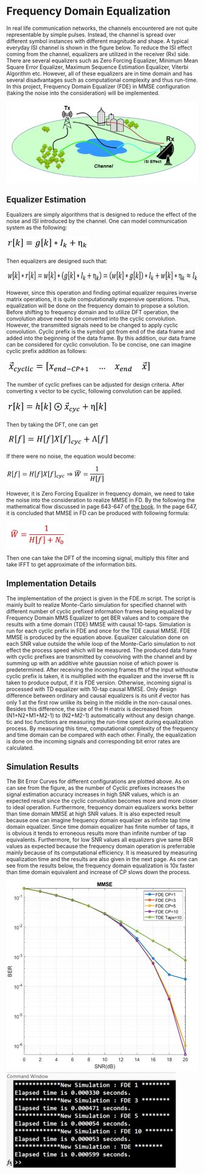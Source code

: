 # Frequency Domain Equalization

In real life communication networks, the channels encountered are not quite representable by simple pulses. Instead, the channel is spread over different symbol instances with different magnitude and shape. A typical everyday ISI channel is shown in the figure below. To reduce the ISI effect coming from the channel, equalizers are utilized in the receiver (Rx) side. There are several equalizers such as Zero Forcing Equalizer, Minimum Mean Square Error Equalizer, Maximum Sequence Estimation Equalizer, Viterbi Algorithm etc. However, all of these equalizers are in time domain and has several disadvantages such as computational complexity and thus run-time. In this project, Frequency Domain Equalizer (FDE) in MMSE configuration (taking the noise into the consideration) will be implemented.

![](./figs/scheme.PNG)

## Equalizer Estimation

Equalizers are simply algorithms that is designed to reduce the effect of the noise and ISI introduced by the channel. One can model communication system as the following:

<img src="./figs/eqn1.PNG" height="40">

Then equalizers are designed such that:

<img src="./figs/eqn2.PNG" height="35">

However, since this operation and finding optimal equalizer requires inverse matrix operations, it is quite computationally expensive operations. Thus, equalization will be done on the frequency domain to propose a solution. Before shifting to frequency domain and to utilize DFT operation, the convolution above need to be converted into the cyclic convolution. However, the transmitted signals need to be changed to apply cyclic convolution. Cyclic prefix is the symbol got from end of the data frame and added into the beginning of the data frame. By this addition, our data frame can be considered for cyclic convolution. To be concise, one can imagine cyclic prefix addition as follows:

<img src="./figs/eqn3.PNG" height="40">

The number of cyclic prefixes can be adjusted for design criteria. After converting x vector to be cyclic, following convolution can be applied.

<img src="./figs/eqn4.PNG" height="40">

Then by taking the DFT, one can get

<img src="./figs/eqn5.PNG" height="35">

If there were no noise, the equation would become:

<img src="./figs/eqn6.PNG" height="50">

However, it is Zero Forcing Equalizer in frequency domain, we need to take the noise into the consideration to realize MMSE in FD. By the following the mathematical flow discussed in page 643-647 of [the book](https://books.google.com/books/about/Digital_Communications.html?id=HroiQAAACAAJ#:~:text=Digital%20Communications%20is%20a%20classic,depth%20to%20cover%20two%20semesters.). In the page 647, it is concluded that MMSE in FD can be produced with following formula:

<img src="./figs/eqn7.PNG" height="70">

Then one can take the DFT of the incoming signal, multiply this filter and take IFFT to get approximate of the information bits.

## Implementation Details

The implementation of the project is given in the FDE.m script. The script is mainly built to realize Monte-Carlo simulation for specified channel with different number of cyclic prefixed information frames being equalized by Frequency Domain MMS Equalizer to 
get BER values and to compare the results with a time domain (TDE) MMSE with causal 10-taps. Simulation is run for each cyclic prefix in FDE and once for the TDE causal MMSE. FDE MMSE is produced by the equation above. Equalizer calculation done on each SNR value outside the while loop of the Monte-Carlo simulation to not effect the process speed which will be measured. The produced data frame with cyclic prefixes are transmitted by convolving with the channel and by summing up with an additive white gaussian noise of which power is predetermined. After receiving the incoming frames fft of the input withoutw cyclic prefix is taken, it is multiplied with the 
equalizer and the inverse fft is taken to produce output, if it is FDE version. Otherwise, incoming signal is processed with TD equalizer with 10-tap causal MMSE. Only design difference between ordinary and causal equalizers is its unit 𝑒⃗ vector has only 1 at the first row unlike its being in the middle in the non-causal ones. Besides this difference, the size of the H matrix is decreased 
from (N1+N2+M1+M2-1) to (N2+M2-1) automatically without any design change. tic and toc functions are measuring the run-time spent during equalization process. By measuring this time, computational complexity of the frequency and time domain can be compared with each other. Finally, the equalization is done on the incoming signals and corresponding bit error rates are calculated.

## Simulation Results

The Bit Error Curves for different configurations are plotted above. As on can see from the figure, as the number of Cyclic prefixes increases the signal estimation accuracy increases in high SNR values, which is an expected result since the cyclic convolution becomes more and more closer to ideal operation. Furthermore, frequency domain equalizers works better than time domain MMSE at high SNR values. It is also expected result because one can imagine frequency domain equalizer as infinite tap time domain equalizer. Since time domain equalizer has finite number of taps, it is obvious it tends to erroneous results more than infinite number of tap equivalents.
Furthermore, for low SNR values all equalizers give same BER values as expected because the frequency domain operation is preferrable mainly because of its computational efficiency. It is measured by measuring equalization time and the results are also given in the next page. As one can see from the results below, the frequency domain equalization is 10x faster than time domain equivalent and increase of CP slows down the process.

<img src="./figs/result1.PNG" height="500">

<img src="./figs/result2.PNG" height="250">

